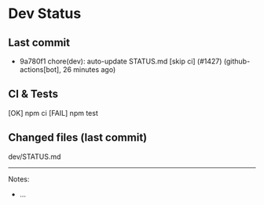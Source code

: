 # Dev Status

## Last commit
- 9a780f1 chore(dev): auto-update STATUS.md [skip ci] (#1427) (github-actions[bot], 26 minutes ago)
## CI & Tests
[OK] npm ci
[FAIL] npm test

## Changed files (last commit)
dev/STATUS.md

---
Notes:
- ...
